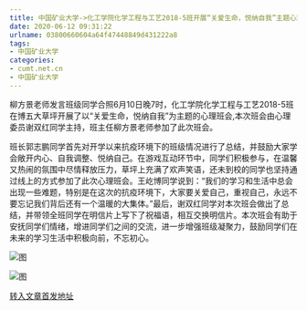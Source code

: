 ```yaml
---
title: 中国矿业大学->化工学院化学工程与工艺2018-5班开展“关爱生命，悦纳自我”主题心理班会 | cumt.net.cn
date: 2020-06-12 09:31:22
urlname: 03800660604a64f47448849d431222a8
tags: 
- 中国矿业大学
categories:
- cumt.net.cn
- 中国矿业大学
---
```

柳方景老师发言班级同学合照6月10日晚7时，化工学院化学工程与工艺2018-5班在博五大草坪开展了以“关爱生命，悦纳自我”为主题的心理班会,本次班会由心理委员谢双红同学主持，班主任柳方景老师参加了此次班会。

班长郭志鹏同学首先对开学以来抗疫环境下的班级情况进行了总结，并鼓励大家学会敞开内心、自我调整、悦纳自己。在游戏互动环节中，同学们积极参与，在温馨又热闹的氛围中尽情释放压力，草坪上充满了欢声笑语，还未到校的同学也坚持通过线上的方式参加了此次心理班会。王屹博同学说到：“我们的学习和生活中总会出现一些难题，特别是在这次的抗疫环境下，大家要关爱自己，重视自己，永远不要忘记我们背后还有一个温暖的大集体。”最后，谢双红同学对本次班会做出了总结，并带领全班同学在明信片上写下了祝福语，相互交换明信片。本次班会有助于安抚同学们情绪，增进同学们之间的交流，进一步增强班级凝聚力，鼓励同学们在未来的学习生活中积极向前，不忘初心。

![图](http://xwzx.cumt.edu.cn/_upload/article/images/9d/eb/8482edf649a1a5894c779e305ca1/84a8717c-6f1d-40af-9ccf-a28867c29b01.jpg)

![图](http://xwzx.cumt.edu.cn/_upload/article/images/9d/eb/8482edf649a1a5894c779e305ca1/f2b16b78-1aa9-4bd2-8aaf-b03742b62b49.jpg)

[转入文章首发地址](http://xwzx.cumt.edu.cn/ac/a8/c523a568488/page.htm)